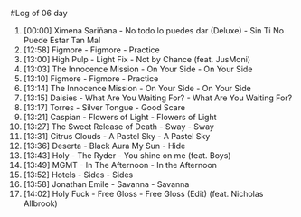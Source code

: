 #Log of 06 day

1. [00:00] Ximena Sariñana - No todo lo puedes dar (Deluxe) - Sin Ti No Puede Estar Tan Mal
1. [12:58] Figmore - Figmore - Practice
1. [13:00] High Pulp - Light Fix - Not by Chance (feat. JusMoni)
1. [13:03] The Innocence Mission - On Your Side - On Your Side
1. [13:10] Figmore - Figmore - Practice
1. [13:14] The Innocence Mission - On Your Side - On Your Side
1. [13:15] Daisies - What Are You Waiting For? - What Are You Waiting For?
1. [13:17] Torres - Silver Tongue - Good Scare
1. [13:21] Caspian - Flowers of Light - Flowers of Light
1. [13:27] The Sweet Release of Death - Sway - Sway
1. [13:31] Citrus Clouds - A Pastel Sky - A Pastel Sky
1. [13:36] Deserta - Black Aura My Sun - Hide
1. [13:43] Holy - The Ryder - You shine on me (feat. Boys)
1. [13:49] MGMT - In The Afternoon - In the Afternoon
1. [13:52] Hotels - Sides - Sides
1. [13:58] Jonathan Emile - Savanna - Savanna
1. [14:02] Holy Fuck - Free Gloss - Free Gloss (Edit) (feat. Nicholas Allbrook)
